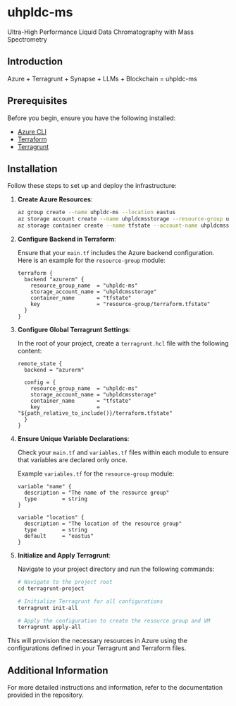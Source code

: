 # uhpldc-ms
Ultra-High Performance Liquid Data Chromatography with Mass Spectrometry

## Introduction

Azure + Terragrunt + Synapse + LLMs + Blockchain = uhpldc-ms

## Prerequisites

Before you begin, ensure you have the following installed:
- [Azure CLI](https://docs.microsoft.com/en-us/cli/azure/install-azure-cli)
- [Terraform](https://learn.hashicorp.com/tutorials/terraform/install-cli)
- [Terragrunt](https://terragrunt.gruntwork.io/docs/getting-started/install/)

## Installation

Follow these steps to set up and deploy the infrastructure:

1. **Create Azure Resources**:
    ```sh
    az group create --name uhpldc-ms --location eastus
    az storage account create --name uhpldcmsstorage --resource-group uhpldc-ms --location eastus --sku Standard_LRS
    az storage container create --name tfstate --account-name uhpldcmsstorage
    ```

2. **Configure Backend in Terraform**:

    Ensure that your `main.tf` includes the Azure backend configuration. Here is an example for the `resource-group` module:

    ```hcl
    terraform {
      backend "azurerm" {
        resource_group_name  = "uhpldc-ms"
        storage_account_name = "uhpldcmsstorage"
        container_name       = "tfstate"
        key                  = "resource-group/terraform.tfstate"
      }
    }
    ```

3. **Configure Global Terragrunt Settings**:

    In the root of your project, create a `terragrunt.hcl` file with the following content:

    ```hcl
    remote_state {
      backend = "azurerm"

      config = {
        resource_group_name  = "uhpldc-ms"
        storage_account_name = "uhpldcmsstorage"
        container_name       = "tfstate"
        key                  = "${path_relative_to_include()}/terraform.tfstate"
      }
    }
    ```

4. **Ensure Unique Variable Declarations**:

    Check your `main.tf` and `variables.tf` files within each module to ensure that variables are declared only once.

    Example `variables.tf` for the `resource-group` module:

    ```hcl
    variable "name" {
      description = "The name of the resource group"
      type        = string
    }

    variable "location" {
      description = "The location of the resource group"
      type        = string
      default     = "eastus"
    }
    ```

5. **Initialize and Apply Terragrunt**:

    Navigate to your project directory and run the following commands:

    ```sh
    # Navigate to the project root
    cd terragrunt-project

    # Initialize Terragrunt for all configurations
    terragrunt init-all

    # Apply the configuration to create the resource group and VM
    terragrunt apply-all
    ```

This will provision the necessary resources in Azure using the configurations defined in your Terragrunt and Terraform files.

## Additional Information

For more detailed instructions and information, refer to the documentation provided in the repository.
